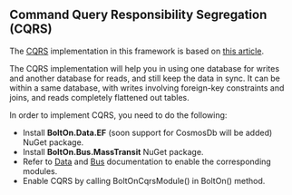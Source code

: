 Command Query Responsibility Segregation (CQRS)
-----------------------------------------------
The [CQRS](https://martinfowler.com/bliki/CQRS.html) implementation in this framework is based on [this article](https://jimmybogard.com/life-beyond-transactions-implementation-primer/).

The CQRS implementation will help you in using one database for writes and another database for reads, and still keep the data in sync. It can be within a same database, with writes involving foreign-key constraints and joins, and reads completely flattened out tables.

In order to implement CQRS, you need to do the following:

* Install **BoltOn.Data.EF** (soon support for CosmosDb will be added) NuGet package.
* Install **BoltOn.Bus.MassTransit** NuGet package.
* Refer to [Data](../data) and [Bus](../bus) documentation to enable the corresponding modules.
* Enable CQRS by calling BoltOnCqrsModule() in BoltOn() method.
